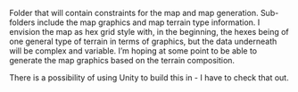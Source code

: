 Folder that will contain constraints for the map and map generation. Sub-folders 
include the map graphics and map terrain type information. I envision the map as hex 
grid style with, in the beginning, the hexes being of one general type of terrain in 
terms of graphics, but the data underneath will be complex and variable. I’m hoping at 
some point to be able to generate the map graphics based on the terrain composition. 

There is a possibility of using Unity to build this in - I have to check that out. 
